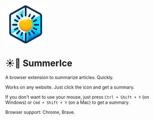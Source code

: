 ![SummerIce Icon](/images/icon-128.png)

# ☀️🧊 SummerIce

A browser extension to summarize articles. Quickly.

Works on any website. Just click the icon and get a summary.

If you don't want to use your mouse, just press `Ctrl + Shift + Y` (on Windows) or `Cmd + Shift + Y` (on a Mac) to get a summary.

Browser support: Chrome, Brave.
